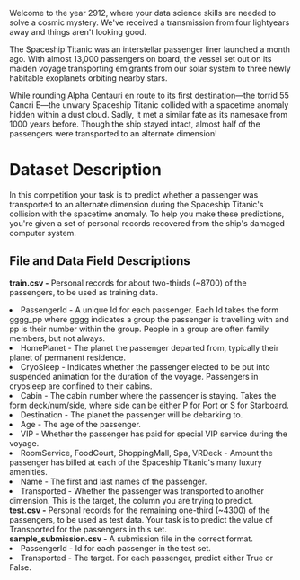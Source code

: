 Welcome to the year 2912, where your data science skills are needed to solve a cosmic mystery. We've received a transmission from four lightyears away and things aren't looking good.

The Spaceship Titanic was an interstellar passenger liner launched a month ago. With almost 13,000 passengers on board, the vessel set out on its maiden voyage transporting emigrants from our solar system to three newly habitable exoplanets orbiting nearby stars.

While rounding Alpha Centauri en route to its first destination—the torrid 55 Cancri E—the unwary Spaceship Titanic collided with a spacetime anomaly hidden within a dust cloud. Sadly, it met a similar fate as its namesake from 1000 years before. Though the ship stayed intact, almost half of the passengers were transported to an alternate dimension!


# Dataset Description

In this competition your task is to predict whether a passenger was transported to an alternate dimension during the Spaceship Titanic's collision with the spacetime anomaly. To help you make these predictions, you're given a set of personal records recovered from the ship's damaged computer system.

## File and Data Field Descriptions
 **train.csv -** Personal records for about two-thirds (~8700) of the passengers, to be used as training data.<br>
    <li>PassengerId - A unique Id for each passenger. Each Id takes the form gggg_pp where gggg indicates a group the passenger is travelling with and pp is their number within the group. People in a group are often family members, but not always.
    <li>HomePlanet - The planet the passenger departed from, typically their planet of permanent residence.
    <li>CryoSleep - Indicates whether the passenger elected to be put into suspended animation for the duration of the voyage. Passengers in cryosleep are confined to their cabins.
    <li>Cabin - The cabin number where the passenger is staying. Takes the form deck/num/side, where side can be either P for Port or S for Starboard.
  	<li>Destination - The planet the passenger will be debarking to.
  	<li>Age - The age of the passenger.
  	<li>VIP - Whether the passenger has paid for special VIP service during the voyage.
  	<li>RoomService, FoodCourt, ShoppingMall, Spa, VRDeck - Amount the passenger has billed at each of the Spaceship Titanic's many luxury amenities.
  	<li>Name - The first and last names of the passenger.
  	<li>Transported - Whether the passenger was transported to another dimension. This is the target, the column you are trying to predict.<br>
  **test.csv -** Personal records for the remaining one-third (~4300) of the passengers, to be used as test data. Your task is to predict the value of Transported for the passengers in this set. <br>
  **sample_submission.csv -** A submission file in the correct format.<br>
  	<li>PassengerId - Id for each passenger in the test set.
  	<li>Transported - The target. For each passenger, predict either True or False.
